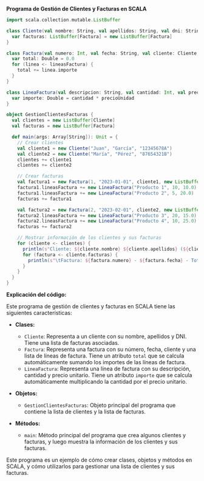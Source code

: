 **Programa de Gestión de Clientes y Facturas en SCALA**

```scala
import scala.collection.mutable.ListBuffer

class Cliente(val nombre: String, val apellidos: String, val dni: String) {
  var facturas: ListBuffer[Factura] = new ListBuffer[Factura]
}

class Factura(val numero: Int, val fecha: String, val cliente: Cliente, val lineasFactura: ListBuffer[LineaFactura]) {
  var total: Double = 0.0
  for (linea <- lineasFactura) {
    total += linea.importe
  }
}

class LineaFactura(val descripcion: String, val cantidad: Int, val precioUnidad: Double) {
  var importe: Double = cantidad * precioUnidad
}

object GestionClientesFacturas {
  val clientes = new ListBuffer[Cliente]
  val facturas = new ListBuffer[Factura]

  def main(args: Array[String]): Unit = {
    // Crear clientes
    val cliente1 = new Cliente("Juan", "García", "12345678A")
    val cliente2 = new Cliente("María", "Pérez", "87654321B")
    clientes += cliente1
    clientes += cliente2

    // Crear facturas
    val factura1 = new Factura(1, "2023-01-01", cliente1, new ListBuffer[LineaFactura])
    factura1.lineasFactura += new LineaFactura("Producto 1", 10, 10.0)
    factura1.lineasFactura += new LineaFactura("Producto 2", 5, 20.0)
    facturas += factura1

    val factura2 = new Factura(2, "2023-02-01", cliente2, new ListBuffer[LineaFactura])
    factura2.lineasFactura += new LineaFactura("Producto 3", 20, 15.0)
    factura2.lineasFactura += new LineaFactura("Producto 4", 10, 25.0)
    facturas += factura2

    // Mostrar información de los clientes y sus facturas
    for (cliente <- clientes) {
      println(s"Cliente: ${cliente.nombre} ${cliente.apellidos} (${cliente.dni})")
      for (factura <- cliente.facturas) {
        println(s"\tFactura: ${factura.numero} - ${factura.fecha} - Total: ${factura.total}")
      }
    }
  }
}
```

**Explicación del código:**

Este programa de gestión de clientes y facturas en SCALA tiene las siguientes características:

* **Clases:**

    * `Cliente`: Representa a un cliente con su nombre, apellidos y DNI. Tiene una lista de facturas asociadas.
    * `Factura`: Representa una factura con su número, fecha, cliente y una lista de líneas de factura. Tiene un atributo `total` que se calcula automáticamente sumando los importes de las líneas de factura.
    * `LineaFactura`: Representa una línea de factura con su descripción, cantidad y precio unitario. Tiene un atributo `importe` que se calcula automáticamente multiplicando la cantidad por el precio unitario.

* **Objetos:**

    * `GestionClientesFacturas`: Objeto principal del programa que contiene la lista de clientes y la lista de facturas.

* **Métodos:**

    * `main`: Método principal del programa que crea algunos clientes y facturas, y luego muestra la información de los clientes y sus facturas.

Este programa es un ejemplo de cómo crear clases, objetos y métodos en SCALA, y cómo utilizarlos para gestionar una lista de clientes y sus facturas.
